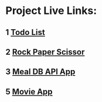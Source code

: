 # Project Live Links:

## 1 [Todo List](https://vasu-todo-list-react-app.netlify.app/)

## 2 [Rock Paper Scissor](https://vasu-rock-paper-scissor.netlify.app/)

## 3 [Meal DB API App](https://vasu-meal-db-api.netlify.app/)

## 5 [Movie App](https://vasu-movie-api-react-app.netlify.app/)
